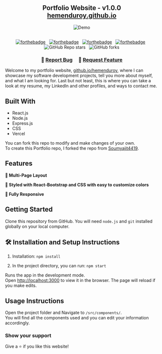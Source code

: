 <h2 align="center">
  Portfolio Website - v1.0.0<br/>
  <a href="https://hemenduroy.github.io" target="_blank">hemenduroy.github.io</a>
</h2>
<div align="center">
  <img alt="Demo" src="./Images/readme-img.png" />
</div>

<br/>

<center>

[![forthebadge](https://forthebadge.com/images/badges/made-with-javascript.svg)](https://forthebadge.com) &nbsp;
[![forthebadge](https://forthebadge.com/images/badges/built-with-love.svg)](https://forthebadge.com) &nbsp;
[![forthebadge](https://forthebadge.com/images/badges/open-source.svg)](https://forthebadge.com) &nbsp;
[![forthebadge](https://forthebadge.com/images/badges/uses-git.svg)](https://forthebadge.com) &nbsp;
![GitHub Repo stars](https://img.shields.io/github/stars/hemenduroy/Portfolio?color=red&logo=github&style=for-the-badge) &nbsp;
![GitHub forks](https://img.shields.io/github/forks/hemenduroy/Portfolio?color=red&logo=github&style=for-the-badge)

</center>

<h3 align="center">
    🔹
    <a href="https://github.com/hemenduroy/Portfolio/issues">Report Bug</a> &nbsp; &nbsp;
    🔹
    <a href="https://github.com/hemenduroy/Portfolio/issues">Request Feature</a>
</h3>

Welcome to my portfolio website, <a href="https://github.io/hemenduroy" target="_blank">github.io/hemenduroy</a>, where I can showcase my software development projects, tell you more about myself, and what I am looking for. Last but not least, this is where you can take a look at my resume, my LinkedIn and other profiles, and ways to contact me.<br/>

## Built With

- React.js
- Node.js
- Express.js
- CSS
- Vercel

You can fork this repo to modify and make changes of your own. <br/>
To create this Portfolio repo, I forked the repo from [Soumyajit4419](https://github.com/soumyajit4419/Portfolio).

## Features

**📖 Multi-Page Layout**

**🎨 Styled with React-Bootstrap and CSS with easy to customize colors**

**📱 Fully Responsive**

## Getting Started

Clone this repository from GitHub. You will need `node.js` and `git` installed globally on your local computer.

## 🛠 Installation and Setup Instructions

1. Installation: `npm install`

2. In the project directory, you can run: `npm start`

Runs the app in the development mode.\
Open [http://localhost:3000](http://localhost:3000) to view it in the browser.
The page will reload if you make edits.

## Usage Instructions

Open the project folder and Navigate to `/src/components/`. <br/>
You will find all the components used and you can edit your information accordingly.

### Show your support

Give a ⭐ if you like this website!
